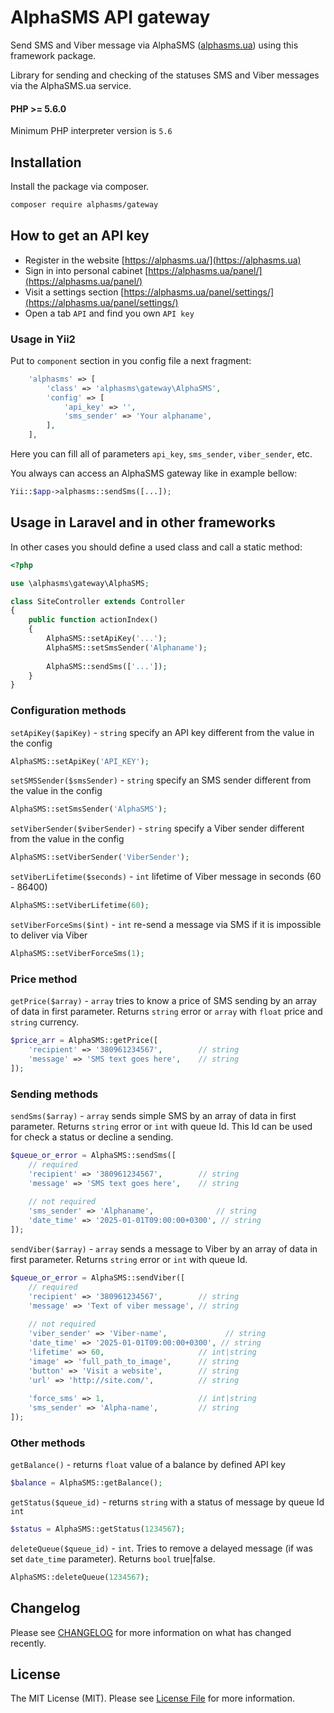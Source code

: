 # AlphaSMS API gateway

Send SMS and Viber message via AlphaSMS ([alphasms.ua](https://alphasms.ua/)) using this framework package.

Library for sending and checking of the statuses SMS and Viber messages via the AlphaSMS.ua service.


#### PHP >= 5.6.0
Minimum PHP interpreter version is `5.6`


## Installation
Install the package via composer.

``` bash
composer require alphasms/gateway
```

## How to get an API key

- Register in the website [https://alphasms.ua/](https://alphasms.ua)
- Sign in into personal cabinet [https://alphasms.ua/panel/](https://alphasms.ua/panel/)
- Visit a settings section [https://alphasms.ua/panel/settings/](https://alphasms.ua/panel/settings/)
- Open a tab `API` and find you own `API key` 

### Usage in Yii2

Put to `component` section in you config file a next fragment:

``` php
    'alphasms' => [
        'class' => 'alphasms\gateway\AlphaSMS',
        'config' => [
            'api_key' => '',
            'sms_sender' => 'Your alphaname',
        ],
    ],
```

Here you can fill all of parameters `api_key`, `sms_sender`, `viber_sender`, etc.

You always can access an AlphaSMS gateway like in example bellow:

```php
Yii::$app->alphasms::sendSms([...]);
```

## Usage in Laravel and in other frameworks

In other cases you should define a used class and call a static method:

```php
<?php

use \alphasms\gateway\AlphaSMS;

class SiteController extends Controller
{
    public function actionIndex()
    {
        AlphaSMS::setApiKey('...');
        AlphaSMS::setSmsSender('Alphaname');
        
        AlphaSMS::sendSms(['...']);
    }
}
```

### Configuration methods

`setApiKey($apiKey)` - `string` specify an API key different from the value in the config
```php
AlphaSMS::setApiKey('API_KEY');
```

`setSMSSender($smsSender)` - `string` specify an SMS sender different from the value in the config
```php
AlphaSMS::setSmsSender('AlphaSMS');
```

`setViberSender($viberSender)` - `string` specify a Viber sender different from the value in the config
```php
AlphaSMS::setViberSender('ViberSender');
```

`setViberLifetime($seconds)` - `int` lifetime of Viber message in seconds (60 - 86400)
```php
AlphaSMS::setViberLifetime(60);
```

`setViberForceSms($int)` - `int` re-send a message via SMS if it is impossible to deliver via Viber
```php
AlphaSMS::setViberForceSms(1);
```

### Price method

`getPrice($array)` - `array` tries to know  a price of SMS sending by an array of data in first parameter. Returns `string` error or `array` with `float` price and `string` currency.
```php
$price_arr = AlphaSMS::getPrice([
    'recipient' => '380961234567',        // string
    'message' => 'SMS text goes here',    // string
]);
```

### Sending methods

`sendSms($array)` - `array` sends simple SMS by an array of data in first parameter. Returns `string` error or `int` with queue Id. This Id can be used for check a status or decline a sending.
```php
$queue_or_error = AlphaSMS::sendSms([
    // required
    'recipient' => '380961234567',        // string
    'message' => 'SMS text goes here',    // string
    
    // not required
    'sms_sender' => 'Alphaname',              // string
    'date_time' => '2025-01-01T09:00:00+0300', // string
]);
```

`sendViber($array)` - `array` sends a message to Viber by an array of data in first parameter. Returns `string` error or `int` with queue Id.
```php
$queue_or_error = AlphaSMS::sendViber([
    // required
    'recipient' => '380961234567',        // string
    'message' => 'Text of viber message', // string
    
    // not required
    'viber_sender' => 'Viber-name',             // string
    'date_time' => '2025-01-01T09:00:00+0300', // string
    'lifetime' => 60,                     // int|string
    'image' => 'full_path_to_image',      // string
    'button' => 'Visit a website',        // string
    'url' => 'http://site.com/',          // string
    
    'force_sms' => 1,                     // int|string
    'sms_sender' => 'Alpha-name',         // string
]);
```

### Other methods

`getBalance()` - returns `float` value of a balance by defined API key 

```php
$balance = AlphaSMS::getBalance();
```

`getStatus($queue_id)` - returns `string` with a status of message by queue Id `int`

```php
$status = AlphaSMS::getStatus(1234567);
```

`deleteQueue($queue_id)` - `int`. Tries to remove a delayed message (if was set `date_time` parameter). Returns `bool` true|false. 

```php
AlphaSMS::deleteQueue(1234567);
```

## Changelog

Please see [CHANGELOG](CHANGELOG.md) for more information on what has changed recently.

## License

The MIT License (MIT). Please see [License File](LICENSE) for more information.
